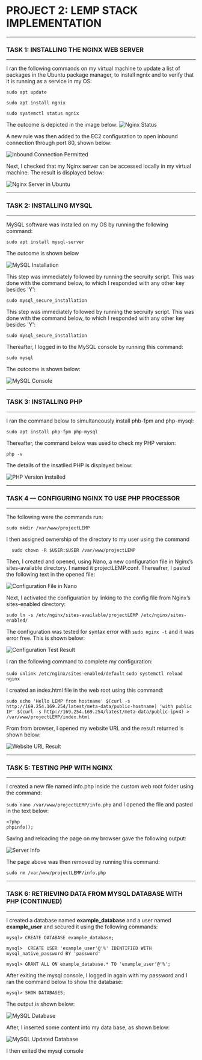 # **PROJECT 2: LEMP STACK IMPLEMENTATION**

___
### **TASK 1: INSTALLING THE NGINX WEB SERVER**
___

I ran the following commands on my virtual machine to update a list of packages in the Ubuntu package manager, to install ngnix and to verify that it is running as a service in my OS:


`sudo apt update`

`sudo apt install ngnix`

`sudo systemctl status ngnix`

The outcome is depicted in the image below:
![Nginx Status](./images/active_nginx.PNG 'Nginx Status')

A new rule was then added to the EC2 configuration to open inbound connection through port 80, shown below:

![Inbound Connection Permitted](./images/Inbound-connection-permitted.PNG 'Inbound Connection Permitted')


Next, I checked that my Nginx server can be accessed locally in my virtual machine. The result is displayed below:

![Nginx Server in Ubuntu](./images/nginx-in-ubuntu.PNG "Nginx Server in Ubuntu")


---
### **TASK 2: INSTALLING MYSQL**
___

MySQL software was installed on my OS by running the following command:

`sudo apt install mysql-server`

The outcome is shown below

![MySQL Installation](./images/mysql-installation.PNG 'MySQL Installation')

This step was immediately followed by running the secruity script. This was done with the command below, to which I responded with any other key besides 'Y':

`sudo mysql_secure_installation`

This step was immediately followed by running the secruity script. This was done with the command below, to which I responded with any other key besides 'Y':

`sudo mysql_secure_installation`

Thereafter, I logged in to the MySQL console by running this command:

`sudo mysql`

The outcome is shown below:

![MySQL Console](./images/mysql-console.PNG 'MySQL Console')


___
### **TASK 3: INSTALLING PHP**
___


I ran the command below to simultaneously install phb-fpm and php-mysql:

`sudo apt install php-fpm php-mysql`


Thereafter, the command below was used to check my PHP version:

`php -v`

The details of the insatlled PHP is displayed below:

![PHP Version Installed](./images/php-installation.PNG 'PHP Version Installed')


___
### **TASK 4 — CONFIGURING NGINX TO USE PHP PROCESSOR**
___

The following were the commands run:

`sudo mkdir /var/www/projectLEMP`

I then assigned ownership of the directory to my user using the command

`  sudo chown -R $USER:$USER /var/www/projectLEMP`

Then, I created and opened, using Nano, a new configuration file in Nginx’s sites-available directory. I named it projectLEMP.conf. Thereafrer, I pasted the following text in the opened file:

![Configuration File in Nano](./images/configuration-file-in-nano.PNG "Configuration File in Nano")


Next, I activated the configuration by linking to the config file from Nginx’s sites-enabled directory:

`sudo ln -s /etc/nginx/sites-available/projectLEMP /etc/nginx/sites-enabled/`

The configuration was tested for syntax error with `sudo nginx -t`  and it was error free. This is shown below:

![Configuration Test Result](./images/nginx-config-test.PNG "Configuration Test Result")

I ran the following command to complete my configuration:

`sudo unlink /etc/nginx/sites-enabled/default`
`sudo systemctl reload nginx`

I created an index.html file in the web root using this command:

`sudo echo 'Hello LEMP from hostname' $(curl -s http://169.254.169.254/latest/meta-data/public-hostname) 'with public IP' $(curl -s http://169.254.169.254/latest/meta-data/public-ipv4) > /var/www/projectLEMP/index.html`

From from browser, I opened my website URL and the result returned is shown below:

![Website URL Result](./images/website-url-result.PNG "Website URL Result")


___
### **TASK 5: TESTING PHP WITH NGINX**
---

 I created a new file named info.php inside the custom web root folder using the command:

`sudo nano /var/www/projectLEMP/info.php` and I opened the file and pasted in the text below:

```
<?php
phpinfo();
```

Saving and reloading the page on my browser gave the following output:

![Server Info](./images/SERVER-INFO.PNG "Server Info")


The page above was then removed by running this command:

`sudo rm /var/www/projectLEMP/info.php`


___
### **TASK 6: RETRIEVING DATA FROM MYSQL DATABASE WITH PHP (CONTINUED)**
---

I created a database named **example_database** and a user named **example_user** and secured it using the following commands:

`mysql> CREATE DATABASE example_database;`

`mysql>  CREATE USER 'example_user'@'%' IDENTIFIED WITH mysql_native_password BY 'password'`

`mysql> GRANT ALL ON example_database.* TO 'example_user'@'%';`

After exiting the mysql console, I logged in again with my password and I ran the command below to show the database:

`mysql> SHOW DATABASES;`

The output is shown below:

![MySQL Database](./images/mysql-database.PNG 'MySQL Database')

After, I inserted some content into my data base, as shown below:

![MySQL Updated Database](./images/content-in-database.PNG 'MySQL Updated Database')

I then exited the mysql console

